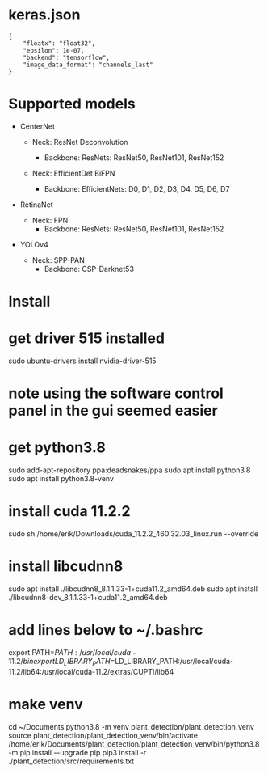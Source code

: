 # keras.json

```
{
    "floatx": "float32",
    "epsilon": 1e-07,
    "backend": "tensorflow",
    "image_data_format": "channels_last"
}
```


# Supported models

- CenterNet
	+ Neck: ResNet Deconvolution
		- Backbone: ResNets: ResNet50, ResNet101, ResNet152

	+ Neck: EfficientDet BiFPN
		- Backbone: EfficientNets: D0, D1, D2, D3, D4, D5, D6, D7


- RetinaNet
	+ Neck: FPN
		- Backbone: ResNets: ResNet50, ResNet101, ResNet152


- YOLOv4
	+ Neck: SPP-PAN
		- Backbone: CSP-Darknet53




# Install

# get driver 515 installed
sudo ubuntu-drivers install nvidia-driver-515
# note using the software control panel in the gui seemed easier

# get python3.8
sudo add-apt-repository ppa:deadsnakes/ppa
sudo apt install python3.8
sudo apt install python3.8-venv

# install cuda 11.2.2
sudo sh /home/erik/Downloads/cuda_11.2.2_460.32.03_linux.run --override

# install libcudnn8
sudo apt install ./libcudnn8_8.1.1.33-1+cuda11.2_amd64.deb
sudo apt install ./libcudnn8-dev_8.1.1.33-1+cuda11.2_amd64.deb

# add lines below to ~/.bashrc
export PATH=$PATH:/usr/local/cuda-11.2/bin
export LD_LIBRARY_PATH=$LD_LIBRARY_PATH:/usr/local/cuda-11.2/lib64:/usr/local/cuda-11.2/extras/CUPTI/lib64

# make venv
cd ~/Documents
python3.8 -m venv plant_detection/plant_detection_venv
source plant_detection/plant_detection_venv/bin/activate
/home/erik/Documents/plant_detection/plant_detection_venv/bin/python3.8 -m pip install --upgrade pip
pip3 install -r ./plant_detection/src/requirements.txt